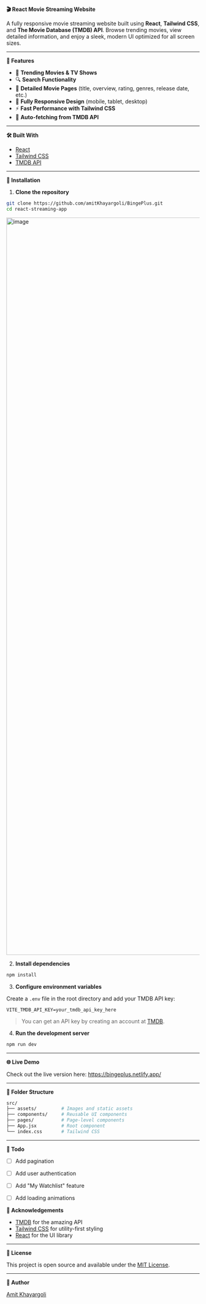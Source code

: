 
**🎬 React Movie Streaming Website**

A fully responsive movie streaming website built using **React**, **Tailwind CSS**, and **The Movie Database (TMDB) API**. Browse trending movies, view detailed information, and enjoy a sleek, modern UI optimized for all screen sizes.

---

**🚀 Features**

- 🎥 **Trending Movies & TV Shows**
- 🔍 **Search Functionality**
- 📝 **Detailed Movie Pages** (title, overview, rating, genres, release date, etc.)
- 📱 **Fully Responsive Design** (mobile, tablet, desktop)
- ⚡ **Fast Performance with Tailwind CSS**
- 🔄 **Auto-fetching from TMDB API**

---

**🛠️ Built With**

- [React](https://reactjs.org/)
- [Tailwind CSS](https://tailwindcss.com/)
- [TMDB API](https://www.themoviedb.org/documentation/api)

---

**🔧 Installation**

1. **Clone the repository**

```bash
git clone https://github.com/amitKhayargoli/BingePlus.git
cd react-streaming-app
````

<img width="3072" height="1920" alt="image" src="https://github.com/user-attachments/assets/f70adbb4-f486-4559-8292-c418d0cea846" />

2. **Install dependencies**

```bash
npm install
```

3. **Configure environment variables**

Create a `.env` file in the root directory and add your TMDB API key:

```env
VITE_TMDB_API_KEY=your_tmdb_api_key_here
```

> You can get an API key by creating an account at [TMDB](https://www.themoviedb.org/).

4. **Run the development server**

```bash
npm run dev
```

---

**🌐 Live Demo**

Check out the live version here: https://bingeplus.netlify.app/

---

**📁 Folder Structure**

```bash
src/
├── assets/         # Images and static assets
├── components/     # Reusable UI components
├── pages/          # Page-level components
├── App.jsx         # Root component
└── index.css       # Tailwind CSS
```

---

**📌 Todo**

* [ ] Add pagination
* [ ] Add user authentication
* [ ] Add "My Watchlist" feature
* [ ] Add loading animations



**🙌 Acknowledgements**

* [TMDB](https://www.themoviedb.org/) for the amazing API
* [Tailwind CSS](https://tailwindcss.com/) for utility-first styling
* [React](https://reactjs.org/) for the UI library

---

**📄 License**

This project is open source and available under the [MIT License](LICENSE).

---

**👤 Author**

[Amit Khayargoli](https://github.com/amitKhayargoli)


